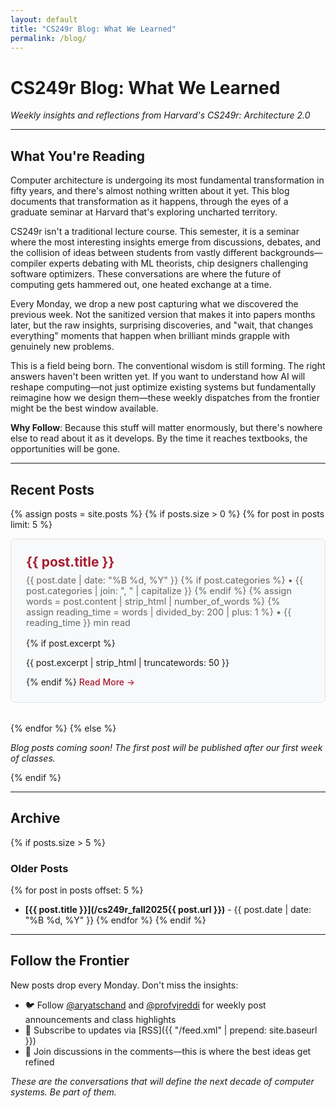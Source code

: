 ```yaml
---
layout: default
title: "CS249r Blog: What We Learned"
permalink: /blog/
---
```


# CS249r Blog: What We Learned

*Weekly insights and reflections from Harvard's CS249r: Architecture 2.0*

---

## What You're Reading

Computer architecture is undergoing its most fundamental transformation in fifty years, and there's almost nothing written about it yet. This blog documents that transformation as it happens, through the eyes of a graduate seminar at Harvard that's exploring uncharted territory.

CS249r isn't a traditional lecture course. This semester, it is a seminar where the most interesting insights emerge from discussions, debates, and the collision of ideas between students from vastly different backgrounds—compiler experts debating with ML theorists, chip designers challenging software optimizers. These conversations are where the future of computing gets hammered out, one heated exchange at a time.

Every Monday, we drop a new post capturing what we discovered the previous week. Not the sanitized version that makes it into papers months later, but the raw insights, surprising discoveries, and "wait, that changes everything" moments that happen when brilliant minds grapple with genuinely new problems. 

This is a field being born. The conventional wisdom is still forming. The right answers haven't been written yet. If you want to understand how AI will reshape computing—not just optimize existing systems but fundamentally reimagine how we design them—these weekly dispatches from the frontier might be the best window available.

**Why Follow**: Because this stuff will matter enormously, but there's nowhere else to read about it as it develops. By the time it reaches textbooks, the opportunities will be gone.

---

## Recent Posts

{% assign posts = site.posts %}
{% if posts.size > 0 %}
  {% for post in posts limit: 5 %}
  <article class="blog-preview">
    <h2><a href="/cs249r_fall2025{{ post.url }}">{{ post.title }}</a></h2>
    <div class="blog-meta">
      {{ post.date | date: "%B %d, %Y" }}
      {% if post.categories %}
        • {{ post.categories | join: ", " | capitalize }}
      {% endif %}
      {% assign words = post.content | strip_html | number_of_words %}
      {% assign reading_time = words | divided_by: 200 | plus: 1 %}
      • {{ reading_time }} min read
    </div>
    {% if post.excerpt %}
      <p>{{ post.excerpt | strip_html | truncatewords: 50 }}</p>
    {% endif %}
    <a href="/cs249r_fall2025{{ post.url }}" class="read-more">Read More →</a>
  </article>
  {% endfor %}
{% else %}
  <p><em>Blog posts coming soon! The first post will be published after our first week of classes.</em></p>
{% endif %}

---

## Archive

{% if posts.size > 5 %}
### Older Posts
{% for post in posts offset: 5 %}
- **[{{ post.title }}](/cs249r_fall2025{{ post.url }})** - {{ post.date | date: "%B %d, %Y" }}
{% endfor %}
{% endif %}

---

## Follow the Frontier

New posts drop every Monday. Don't miss the insights:
- 🐦 Follow [@aryatschand](https://twitter.com/aryatschand) and [@profvjreddi](https://twitter.com/profvjreddi) for weekly post announcements and class highlights
- 📧 Subscribe to updates via [RSS]({{ "/feed.xml" | prepend: site.baseurl }})
- 💬 Join discussions in the comments—this is where the best ideas get refined

*These are the conversations that will define the next decade of computer systems. Be part of them.*

<style>
.blog-preview {
  border: 1px solid #dee2e6;
  border-radius: 8px;
  padding: 1.5rem;
  margin-bottom: 2rem;
  background-color: #f8f9fa;
}

.blog-preview h2 {
  margin-top: 0;
  margin-bottom: 0.5rem;
}

.blog-preview h2 a {
  color: #A51C30;
  text-decoration: none;
}

.blog-preview h2 a:hover {
  color: #8B1538;
  text-decoration: underline;
}

.blog-meta {
  color: #666;
  font-size: 0.9rem;
  margin-bottom: 1rem;
}

.read-more {
  color: #A51C30;
  font-weight: 500;
  text-decoration: none;
}

.read-more:hover {
  color: #8B1538;
  text-decoration: underline;
}

.key-takeaways {
  background: linear-gradient(135deg, #f8f9fa 0%, #e9ecef 100%);
  border-left: 4px solid #A51C30;
  border-radius: 8px;
  padding: 1.5rem;
  margin: 2rem 0;
  box-shadow: 0 2px 4px rgba(0,0,0,0.1);
}

.key-takeaways h3 {
  margin-top: 0;
  color: #A51C30;
  font-size: 1.1rem;
  font-weight: 600;
}

.key-takeaways ul {
  margin-bottom: 0;
  padding-left: 1.2rem;
}

.key-takeaways li {
  margin-bottom: 0.8rem;
  line-height: 1.5;
}

/* Mobile optimization */
@media (max-width: 768px) {
  .blog-preview {
    padding: 1rem;
    margin-bottom: 1.5rem;
  }
  
  .blog-preview h2 {
    font-size: 1.3rem;
    line-height: 1.3;
  }
  
  .key-takeaways {
    padding: 1rem;
    margin: 1.5rem 0;
  }
  
  .key-takeaways h3 {
    font-size: 1rem;
  }
}

/* Reading time styling */
.reading-time {
  color: #666;
  font-weight: 500;
}
</style>